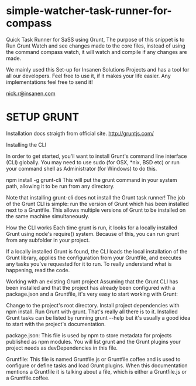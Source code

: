 simple-watcher-task-runner-for-compass
======================================
Quick Task Runner for SaSS using Grunt, The purpose of this snippet is to Run Grunt Watch and see changes made to the core files, instead of using the command compass watch, it will watch and compile if any changes are made. 

We mainly used this Set-up for Insanen Solutions Projects and has a tool for all our developers. Feel free to use it, if it makes your life easier. Any implementations feel free to send it!

nick.r@insanen.com



SETUP GRUNT
=====================================
Installation docs straigth from official site.
http://gruntjs.com/

Installing the CLI

In order to get started, you'll want to install Grunt's command line interface (CLI) globally. You may need to use sudo (for OSX, *nix, BSD etc) or run your command shell as Administrator (for Windows) to do this.

npm install -g grunt-cli
This will put the grunt command in your system path, allowing it to be run from any directory.

Note that installing grunt-cli does not install the Grunt task runner! The job of the Grunt CLI is simple: run the version of Grunt which has been installed next to a Gruntfile. This allows multiple versions of Grunt to be installed on the same machine simultaneously.

How the CLI works
Each time grunt is run, it looks for a locally installed Grunt using node's require() system. Because of this, you can run grunt from any subfolder in your project.

If a locally installed Grunt is found, the CLI loads the local installation of the Grunt library, applies the configuration from your Gruntfile, and executes any tasks you've requested for it to run. To really understand what is happening, read the code.

Working with an existing Grunt project
Assuming that the Grunt CLI has been installed and that the project has already been configured with a package.json and a Gruntfile, it's very easy to start working with Grunt:

Change to the project's root directory.
Install project dependencies with npm install.
Run Grunt with grunt.
That's really all there is to it. Installed Grunt tasks can be listed by running grunt --help but it's usually a good idea to start with the project's documentation.

package.json: This file is used by npm to store metadata for projects published as npm modules. You will list grunt and the Grunt plugins your project needs as devDependencies in this file.

Gruntfile: This file is named Gruntfile.js or Gruntfile.coffee and is used to configure or define tasks and load Grunt plugins. When this documentation mentions a Gruntfile it is talking about a file, which is either a Gruntfile.js or a Gruntfile.coffee.
